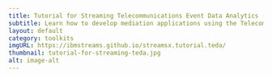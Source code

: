 ```yaml
---
title: Tutorial for Streaming Telecommunications Event Data Analytics (TEDA)
subtitle: Learn how to develop mediation applications using the Telecommunications Event Data Analytics toolkit.
layout: default
category: toolkits
imgURL: https://ibmstreams.github.io/streamsx.tutorial.teda/
thumbnail: tutorial-for-streaming-teda.jpg
alt: image-alt
---
```

